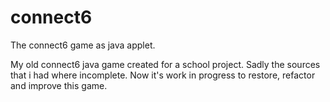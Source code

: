 connect6
========

The connect6 game as java applet.

My old connect6 java game created for a school project. 
Sadly the sources that i had where incomplete. Now it's work in progress
to restore, refactor and improve this game.

